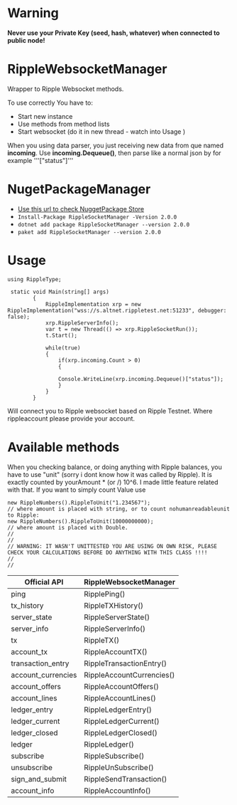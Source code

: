 # Warning

**Never use your Private Key (seed, hash, whatever) when connected to public node!**

# RippleWebsocketManager
Wrapper to Ripple Websocket methods.

To use correctly You have to:

 - Start new instance
 - Use methods from method lists 
 - Start websocket (do it in new thread - watch into Usage ) 
 
 
 When you using data parser, you just receiving new data from que named **incoming**. Use **incoming.Dequeue()**, then parse like a normal json by for example '''["status"]''' 

# NugetPackageManager
- [Use this url to check NuggetPackage Store](https://www.nuget.org/packages/RippleSocketManager/ "Use this url to check NuggetPackage Store")
- ```Install-Package RippleSocketManager -Version 2.0.0	```
- ```dotnet add package RippleSocketManager --version 2.0.0	```
- ```paket add RippleSocketManager --version 2.0.0```

# Usage
```
using RippleType;

 static void Main(string[] args)
        {
            RippleImplementation xrp = new RippleImplementation("wss://s.altnet.rippletest.net:51233", debugger: false);
            xrp.RippleServerInfo();
            var t = new Thread(() => xrp.RippleSocketRun());
            t.Start();

            while(true)
            {
                if(xrp.incoming.Count > 0)
                {

                Console.WriteLine(xrp.incoming.Dequeue()["status"]);
                }
            }
        }
```
Will connect you to Ripple websocket based on Ripple Testnet. Where rippleaccount please provide your account.  

# Available methods
When you checking balance, or doing anything with Ripple balances, you have to use "unit" (sorry i dont know how it was called by Ripple). It is exactly counted by yourAmount * (or /) 10^6. 
I made little feature related with that. If you want to simply count Value use

```
new RippleNumbers().RippleToUnit("1.234567");
// where amount is placed with string, or to count nohumanreadableunit to Ripple:
new RippleNumbers().RippleToUnit(10000000000);
// where amount is placed with Double. 
// 
//
// WARNING: IT WASN'T UNITTESTED YOU ARE USING ON OWN RISK, PLEASE CHECK YOUR CALCULATIONS BEFORE DO ANYTHING WITH THIS CLASS !!!!
//
//

```

| Official API  | RippleWebsocketManager |
| ------------- | ------------- |
| ping  | RipplePing()  |
| tx_history  | RippleTXHistory()  |
| server_state  | RippleServerState()  |
| server_info  | RippleServerInfo()  |
| tx  | RippleTX()  |
| account_tx  | RippleAccountTX()  |
| transaction_entry  | RippleTransactionEntry()  |
| account_currencies  | RippleAccountCurrencies()  |
| account_offers  | RippleAccountOffers()  |
| account_lines  | RippleAccountLines()  |
| ledger_entry  | RippleLedgerEntry()  |
| ledger_current  | RippleLedgerCurrent()  |
| ledger_closed  | RippleLedgerClosed()  |
| ledger  | RippleLedger()  |
| subscribe  | RippleSubscribe()  |
| unsubscribe  | RippleUnSubscribe()  |
| sign_and_submit  | RippleSendTransaction()  |
| account_info  | RippleAccountInfo()  |
